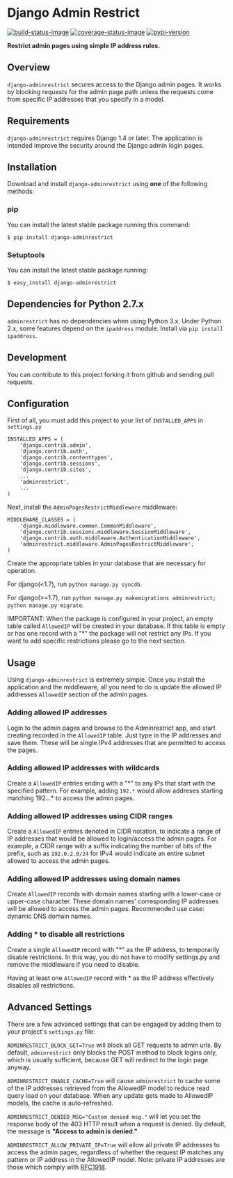 # Django Admin Restrict

[![build-status-image]][travis]
[![coverage-status-image]][codecov]
[![pypi-version]][pypi]

**Restrict admin pages using simple IP address rules.**

## Overview

``django-adminrestrict`` secures access to the Django admin pages. It works
by blocking requests for the admin page path unless the requests come from specific IP addresses
that you specify in a model.  


## Requirements

``django-adminrestrict`` requires Django 1.4 or later.  The
application is intended improve the security around the Django admin
login pages.

## Installation

Download and install ``django-adminrestrict`` using **one** of the following methods:

### pip

You can install the latest stable package running this command:

    $ pip install django-adminrestrict

### Setuptools

You can install the latest stable package running:

    $ easy_install django-adminrestrict

## Dependencies for Python 2.7.x

`adminrestrict` has no dependencies when using Python 3.x.  Under Python 2.x, some features depend on the `ipaddress` module.  Install via `pip install ipaddress`.

## Development

You can contribute to this project forking it from github and sending pull requests.


## Configuration

First of all, you must add this project to your list of ``INSTALLED_APPS`` in
``settings.py``

    INSTALLED_APPS = (
        'django.contrib.admin',
        'django.contrib.auth',
        'django.contrib.contenttypes',
        'django.contrib.sessions',
        'django.contrib.sites',
        ...
        'adminrestrict',
        ...
    )

Next, install the ``AdminPagesRestrictMiddleware`` middleware:

    MIDDLEWARE_CLASSES = (
        'django.middleware.common.CommonMiddleware',
        'django.contrib.sessions.middleware.SessionMiddleware',
        'django.contrib.auth.middleware.AuthenticationMiddleware',
        'adminrestrict.middleware.AdminPagesRestrictMiddleware',
    )


Create the appropriate tables in your database that are necessary for operation.

For django(<1.7), run ``python manage.py syncdb``.

For django(>=1.7), run ``python manage.py makemigrations adminrestrict; python manage.py migrate``. 

IMPORTANT: When the package is configured in your project, an empty table called `AllowedIP`
will be created in your database. If this table is empty or has one record with
a "\*" the package will not restrict any IPs. If you want to add specific restrictions
please go to the next section.

## Usage

Using ``django-adminrestrict`` is extremely simple.  Once you install the application
and the middleware, all you need to do is update the allowed IP addresses `AllowedIP`
section of the admin pages.

### Adding allowed IP addresses

Login to the admin pages and browse to the Adminrestrict app, and
start creating recorded in the `AllowedIP` table.  Just type in the IP
addresses and save them. These will be single IPv4 addresses that are
permitted to access the pages.

### Adding allowed IP addresses with wildcards

Create a `AllowedIP` entries ending with a "\*" to any IPs that start
with the specified pattern. For example, adding `192.*` would allow
addreses starting matching 192.*.*.* to access the admin pages.

### Adding allowed IP addresses using CIDR ranges

Create a `AllowedIP` entries denoted in CIDR notation, to indicate a range 
of IP addresses that would be allowed to login/access the admin pages.
For example, a CIDR range with a suffix indicating the number of bits 
of the prefix, such as `192.0.2.0/24` for IPv4 would indicate an 
entire subnet allowed to access the admin pages.
### Adding allowed IP addresses using domain names

Create `AllowedIP` records with domain names starting with a lower-case or upper-case character. These domain names' corresponding IP addresses
will be allowed to access the admin pages. Recommended use case: dynamic 
DNS domain names.

### Adding * to disable all restrictions

Create a single `AllowedIP` record with "\*" as the IP address, to
temporarily disable restrictions. In this way, you do not have to
modify settings.py and remove the middleware if you need to disable.

Having at least one `AllowedIP` record with * as the IP address
effectively disables all restrictions.

## Advanced Settings

There are a few advanced settings that can be engaged by adding them
to your project's `settings.py` file:

`ADMINRESTRICT_BLOCK_GET=True` will block all GET requests to admin urls.  By default, `adminrestrict` only blocks the POST method to block logins only, which is usually sufficient, because GET will redirect to the login page anyway. 

`ADMINRESTRICT_ENABLE_CACHE=True` will cause `adminrestrict` to cache some of the IP addresses retrieved from the AllowedIP model to reduce read query load on your database.  When any update gets made to AllowedIP models, the cache is auto-refreshed. 

`ADMINRESTRICT_DENIED_MSG="Custom denied msg."` will let you set the response body of the 403 HTTP 
result when a request is denied. By default, the message is **"Access to admin is denied."**

`ADMINRESTRICT_ALLOW_PRIVATE_IP=True` will allow all private IP addresses to access
the admin pages, regardless of whether the request IP matches any pattern or IP address
in the AllowedIP model.  Note: private IP addresses are those which comply with [RFC1918](https://tools.ietf.org/html/rfc1918).

[build-status-image]: https://secure.travis-ci.org/robromano/django-adminrestrict.svg?branch=master
[travis]: https://travis-ci.org/robromano/django-adminrestrict?branch=master
[pypi-version]: https://badge.fury.io/py/django-adminrestrict.svg
[pypi]: https://pypi.org/project/django-adminrestrict/
[coverage-status-image]: https://img.shields.io/codecov/c/github/robromano/django-adminrestrict/master.svg
[codecov]: https://codecov.io/github/robromano/django-adminrestrict?branch=master
